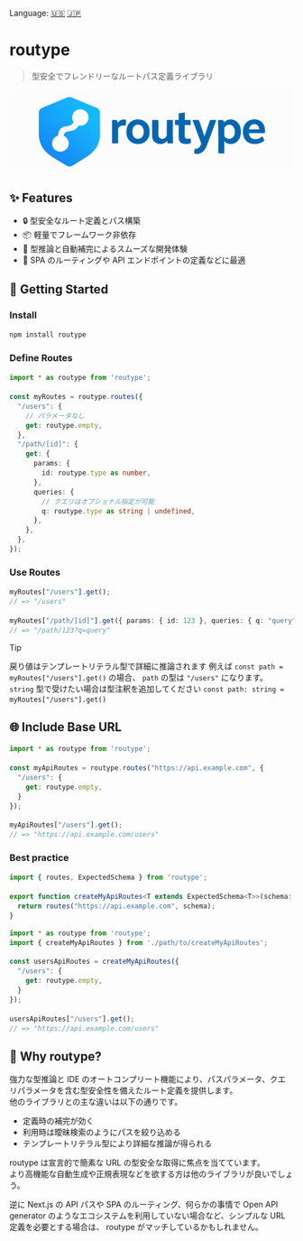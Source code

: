 Language: [🇺🇸](./README.md) [🇯🇵](./README.ja.md)

# routype

> 型安全でフレンドリーなルートパス定義ライブラリ

![routype logo](./logo.png)

## ✨ Features

- 🔒 型安全なルート定義とパス構築
- 📦 軽量でフレームワーク非依存
- 🥰 型推論と自動補完によるスムーズな開発体験
- 🔧 SPA のルーティングや API エンドポイントの定義などに最適

## 🚀 Getting Started

### Install

```bash
npm install routype
```

### Define Routes

```ts
import * as routype from 'routype';

const myRoutes = routype.routes({
  "/users": {
    // パラメータなし
    get: routype.empty,
  },
  "/path/[id]": {
    get: {
      params: {
        id: routype.type as number,
      },
      queries: {
        // クエリはオプショナル指定が可能
        q: routype.type as string | undefined,
      },
    },
  },
});
```

### Use Routes

```ts
myRoutes["/users"].get();
// => "/users"

myRoutes["/path/[id]"].get({ params: { id: 123 }, queries: { q: "query" }  });
// => "/path/123?q=query"
```

> [!TIP]
> 戻り値はテンプレートリテラル型で詳細に推論されます
> 例えば `const path = myRoutes["/users"].get()` の場合、 `path` の型は `"/users"` になります。
> `string` 型で受けたい場合は型注釈を追加してください
> `const path: string = myRoutes["/users"].get()`

## 🌐 Include Base URL

```ts
import * as routype from 'routype';

const myApiRoutes = routype.routes("https://api.example.com", {
  "/users": {
    get: routype.empty,
  }
});

myApiRoutes["/users"].get();
// => "https://api.example.com/users"
```

### Best practice

```ts
import { routes, ExpectedSchema } from 'routype';

export function createMyApiRoutes<T extends ExpectedSchema<T>>(schema: T) {
  return routes("https://api.example.com", schema);
}
```

```ts
import * as routype from 'routype';
import { createMyApiRoutes } from './path/to/createMyApiRoutes';

const usersApiRoutes = createMyApiRoutes({
  "/users": {
    get: routype.empty,
  }
});

usersApiRoutes["/users"].get();
// => "https://api.example.com/users"
```

## 📘 Why routype?

強力な型推論と IDE のオートコンプリート機能により、パスパラメータ、クエリパラメータを含む型安全性を備えたルート定義を提供します。  
他のライブラリとの主な違いは以下の通りです。

- 定義時の補完が効く
- 利用時は曖昧検索のようにパスを絞り込める
- テンプレートリテラル型により詳細な推論が得られる

routype は宣言的で簡素な URL の型安全な取得に焦点を当てています。  
より高機能な自動生成や正規表現などを欲する方は他のライブラリが良いでしょう。

逆に Next.js の API パスや SPA のルーティング、何らかの事情で Open API generator のようなエコシステムを利用していない場合など、シンプルな URL 定義を必要とする場合は、 routype がマッチしているかもしれません。
